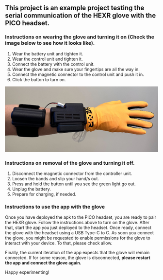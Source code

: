 ## This project is an example project testing the serial communication of the HEXR glove with the PICO headset.

### Instructions on wearing the glove and turning it on (Check the image below to see how it looks like).

1. Wear the battery unit and tighten it.
2. Wear the control unit and tighten it.
3. Connect the battery with the control unit.
4. Wear the glove and make sure your fingertips are all the way in.
5. Connect the magnetic connector to the control unit and push it in.
6. Click the button to turn on.

![Wearing HEXR Glove](IMG_9525.jpg)


### Instructions on removal of the glove and turning it off.

1. Disconnect the magnetic connector from the controller unit.
2. Loosen the bands and slip your hand/s out.
3. Press and hold the button until you see the green light go out.
3. Unplug the battery.
4. Prepare for charging, if needed.

### Instructions to use the app with the glove

Once you have deployed the apk to the PICO headset, you are ready to pair the HEXR glove. Follow the instructions above
to turn on the glove. After that, start the app you just deployed to the headset. Once ready, connect the glove with 
the headset using a USB Type-C to C. As soon you connect the glove, you might be requested to enable permissions for the 
glove to interact with your device. To that, please check allow.

Finally, the current iteration of the app expects that the glove will remain connected. If for some reason, the glove is 
disconnected, **please restart the app and connect the glove again.**



Happy experimenting!
